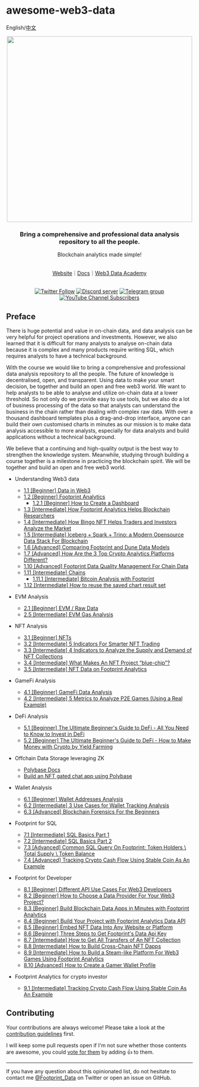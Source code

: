 # awesome-web3-data

English/[中文](https://github.com/footprintanalytics/awesome-web3/blob/main/README-CN.md)

<div align="center">
  <div align=center><img src="https://statichk.footprint.network/img_nav_logo_v5.svg" width=" 500 "></div>
  <h3 align="center">
    Bring a comprehensive and professional data analysis repository to all the people.
  </h3>
  <p>Blockchain analytics made simple!</p>
  <br />
 <a href="https://www.footprint.network/">Website</a>｜<a href="https://docs.footprint.network/docs">Docs</a>｜<a href="https://www.footprint.network/news/academy">Web3 Data Academy </a>
  <p>
    <br />
    <a href="https://twitter.com/Footprint_Data"><img alt="Twitter Follow" src="https://img.shields.io/twitter/follow/Footprint_Data?label=Follow"></a>
    <a href="https://discord.gg/3HYaR6USM7"><img src="https://img.shields.io/discord/864829036294307881?color=5865F2&logo=discord&logoColor=white&label=discord" alt="Discord server" /></a>
    <a href="https://t.me/joinchat/4-ocuURAr2thODFh"><img src="https://img.shields.io/badge/telegram-blue?color=blue&logo=telegram&logoColor=white" alt="Telegram group" /></a>
    <a href="https://www.youtube.com/c/FootprintAnalytics"><img alt="YouTube Channel Subscribers" src="https://img.shields.io/youtube/channel/subscribers/UCKwZbKyuhWveetGhZcNtSTg?style=social"></a>
  </p>
</div>


## Preface

There is huge potential and value in on-chain data, and data analysis can be very helpful for project operations and investments. However, we also learned that it is difficult for many analysts to analyse on-chain data because it is complex and many products require writing SQL, which requires analysts to have a technical background. 

With the course we would like to bring a comprehensive and professional data analysis repository to all the people. The future of knowledge is decentralised, open, and transparent. Using data to make your smart decision, be together and build an open and free web3 world. We want to help analysts to be able to analyse and utilize on-chain data at a lower threshold. So not only do we provide easy to use tools, but we also do a lot of business processing of the data so that analysts can understand the business in the chain rather than dealing with complex raw data. With over a thousand dashboard templates plus a drag-and-drop interface, anyone can build their own customised charts in minutes as our mission is to make data analysis accessible to more analysts, especially for data analysts and build applications without a technical background.

We believe that a continuing and high-quality output is the best way to strengthen the knowledge system. Meanwhile, studying through building a course together is a milestone in practicing the blockchain spirit. We will be together and build an open and free web3 world.

- Understanding Web3 data
    - [1.1 [Beginner] Data in Web3](https://www.footprint.network/article/1-1-data-in-web3-TB7aPlAi)
    - [1.2 [Beginner] Footprint Analytics](https://www.footprint.network/article/1-2-footprint-analytics-kvLDOmUv)
      - [1.2.1 [Beginner] How to Create a Dashboard](https://www.footprint.network/article/1-2-1-beginner-how-to-create-a-dashboard-8yfahYW4)
    - [1.3 [Intermediate] How Footprint Analytics Helps Blockchain Researchers](https://www.footprint.network/article/7-4-how-footprint-analytics-helps-blockchain-researchers-XzFCDoUe)
    - [1.4 [Intermediate] How Bingo NFT Helps Traders and Investors Analyze the Market](https://www.footprint.network/article/7-5-how-bingo-nft-helps-traders-and-investors-analyze-the-market-2WhSy3Vu)
    - [1.5 [Intermediate] Iceberg + Spark + Trino: a Modern Opensource Data Stack For Blockchain](https://www.footprint.network/article/7-1-iceberg-spark-trino-a-modern-opensource-data-stack-for-blockchain-fp-HGZpPm3D)
    - [1.6 [Advanced] Comparing Footprint and Dune Data Models](https://www.footprint.network/article/7-2-comparing-footprint-and-dune-data-models-fp-xpquq6RZ)
    - [1.7 [Advanced] How Are the 3 Top Crypto Analytics Platforms Different?](https://www.footprint.network/article/7-3-how-are-the-3-top-crypto-analytics-platforms-different-Aucc4Pab)
    - [1.10 [Advanced] Footprint Data Quality Management For Chain Data](https://www.footprint.network/article/1-10-advanced-footprint-data-quality-management-for-chain-data-fp-kOIqkvAM)
    - [1.11 [Intermediate] Chains](https://www.footprint.network/article/1-11-intermediate-chains-fp-OiJcsyFM)
      - [1.11.1 [Intermediate] Bitcoin Analysis with Footprint](https://www.footprint.network/article/1-11-1-intermediate-bitcoin-analysis-with-footprint-GoQqcFt5)
    - [1.12 [Intermediate] How to reuse the saved chart result set](https://docs.google.com/document/d/1LYW18cNcnFi-8iQ_uCAnc77xTHQfWHT9euLxqJyUytQ/edit?usp=sharing)
  
- EVM Analysis
    - [2.1 [Beginner] EVM / Raw Data](https://www.footprint.network/article/2-1-beginner-evm-raw-data-9GyCWvNs)
    - [2.5 [Intermediate] EVM Gas Analysis](https://www.footprint.network/article/2-5-evm-gas-analysis-tr6lTr5i)
- NFT Analysis
    - [3.1 [Beginner] NFTs](https://www.footprint.network/article/3-1-beginner-nfts-f3YtLx3P)
    - [3.2 [Intermediate] 5 Indicators For Smarter NFT Trading](https://www.footprint.network/article/3-2-intermediate-5-indicators-for-smarter-nft-trading-fp-ASzLMHlf)
    - [3.3 [Intermediate] 4 Indicators to Analyze the Supply and Demand of NFT Collections](https://www.footprint.network/article/4-indicators-to-analyze-the-supply-and-demand-of-nft-collections-YpCRDpIH)
    - [3.4 [Intermediate] What Makes An NFT Project “blue-chip”?](https://www.footprint.network/article/3-6-what-makes-an-nft-project-blue-chip-CsNciXZy)
    - [3.5 [Intermediate] NFT Data on Footprint Analytics](https://www.footprint.network/article/3-5-intermediate-nft-data-on-footprint-analytics-fp-jqikMf2a)
    
- GameFi Analysis
    - [4.1 [Beginner] GameFi Data Analysis](https://www.footprint.network/article/4-1-gamefi-data-analysis-fp-tdR0TWvk)
    - [4.2 [Intermediate] 5 Metrics to Analyze P2E Games (Using a Real Example)](https://www.footprint.network/article/4-2-intermediate-5-metrics-to-analyze-p2e-games-using-a-real-example-j34ZHmpy)
   
- DeFi Analysis
    - [5.1 [Beginner] The Ultimate Beginner's Guide to DeFi - All You Need to Know to Invest in DeFi ](https://www.footprint.network/article/5-1-beginner-the-ultimate-beginner-s-guide-to-defi-all-you-need-to-know-to-invest-in-defi-fp-8Ou3iK6Q)
    - [5.2 [Beginner] The Ultimate Beginner's Guide to DeFi - How to Make Money with Crypto by Yield Farming](https://www.footprint.network/article/5-2-beginner-the-ultimate-beginner-s-guide-to-defi-how-to-make-money-with-crypto-by-yield-farming-KM0t1g6d)

- Offchain Data Storage leveraging ZK
    - [Polybase Docs](https://docs.polybase.xyz)
    - [Build an NFT gated chat app using Polybase](https://www.youtube.com/watch?v=YzPfCLQBGTI&t=117s)
   
- Wallet Analysis
    - [6.1 [Beginner] Wallet Addresses Analysis](https://www.footprint.network/article/4-1-wallet-addresses-analysis-fp-xvdIKGzc)
    - [6.2 [Intermediate] 3 Use Cases for Wallet Tracking Analysis](https://www.footprint.network/article/6-2-intermediate-3-use-cases-for-wallet-tracking-analysis-5e6LP3r6)
    - [6.3 [Advanced] Blockchain Forensics For the Beginners](https://www.footprint.network/article/6-3-advanced-blockchain-forensics-for-the-beginners-rx0faKOU)
- Footprint for SQL
    - [7.1 [Intermediate] SQL Basics Part 1](https://www.footprint.network/article/7-1-intermediate-sql-basics-part-1-fp-Roxp1Iez)
    - [7.2 [Intermediate] SQL Basics Part 2](https://www.footprint.network/article/7-2-intermediate-sql-basics-part-2-fp-KQTp6B8o)
    - [7.3 [Advanced] Common SQL Query On Footprint: Token Holders \ Total Supply \ Token Balance](https://www.footprint.network/article/7-3-advanced-common-sql-query-on-footprint-token-holders-total-supply-token-balance-fp-x6skgDoP)
    - [7.4 [Advanced] Tracking Crypto Cash Flow Using Stable Coin As An Example](https://www.footprint.network/article/7-4-advanced-tracking-crypto-cash-flow-using-stable-coin-as-an-example-zlWF4MEX)
    
- Footprint for Developer
    - [8.1 [Beginner] Different API Use Cases For Web3 Developers](https://www.footprint.network/article/6-3-different-api-use-cases-for-web3-developers-cnPuEMRk)
    - [8.2 [Beginner] How to Choose a Data Provider For Your Web3 Project?](https://www.footprint.network/article/6-4-how-to-choose-a-data-provider-for-your-web3-project-fp-o2YLmocR)
    - [8.3 [Beginner] Build Blockchain Data Apps in Minutes with Footprint Analytics](https://www.footprint.network/article/6-5-build-blockchain-data-apps-in-minutes-with-footprint-analytics-6uw1o6TM)
    - [8.4 [Beginner] Build Your Project with Footprint Analytics Data API](https://www.footprint.network/article/6-6-build-your-project-with-footprint-analytics-data-api-fp-utU0s7Ai)
    - [8.5 [Beginner] Embed NFT Data Into Any Website or Platform](https://www.footprint.network/article/6-7-embed-nft-data-into-any-website-or-platform-fp-pwsuthcZ) 
    - [8.6 [Beginner] Three Steps to Get Footprint's Data Api Key](https://www.footprint.network/article/8-6-beginner-three-steps-to-get-footprint-s-data-api-key-g9zSUSqC)
    - [8.7 [Intermediate] How to Get All Transfers of An NFT Collection](https://www.footprint.network/article/8-7-beginner-how-to-get-all-transfers-of-an-nft-collection-fp-ix2To64g)
    - [8.8 [Intermediate] How to Build Cross-Chain NFT Dapps](https://www.footprint.network/article/8-8-intermediate-how-to-build-cross-chain-nft-dapps-fp-dVUjKTT2)
    - [8.9 [Intermediate] How to Build a Steam-like Platform For Web3 Games Using Footprint Analytics](https://www.footprint.network/article/8-9-intermediate-how-to-build-a-steam-like-platform-for-web3-games-using-footprint-analytics-fp-z35UMzFW)
    - [8.10 [Advanced] How to Create a Gamer Wallet Profile](https://www.footprint.network/article/8-10-advanced-how-to-create-a-gamer-wallet-profile-fp-sVGpKxJA)
- Footprint Analytics for crypto investor
    - [9.1 [Intermediate] Tracking Crypto Cash Flow Using Stable Coin As An Example](https://www.footprint.network/article/9-1-intermediate-tracking-crypto-cash-flow-using-stable-coin-as-an-example-j2QpQDtq)         
   
## Contributing

Your contributions are always welcome! Please take a look at the [contribution guidelines](https://github.com/footprintanalytics/awesome-web3/blob/master/CONTRIBUTING.md) first.

I will keep some pull requests open if I'm not sure whether those contents are awesome, you could [vote for them](https://github.com/footprintanalytics/awesome-web3/pulls) by adding :+1: to them. 

- - -

If you have any question about this opinionated list, do not hesitate to contact me [@Footprint_Data](https://twitter.com/Footprint_Data) on Twitter or open an issue on GitHub.



